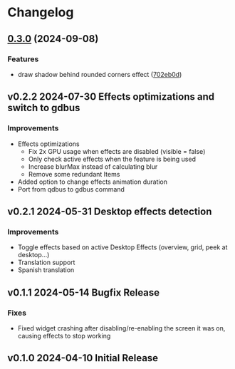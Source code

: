 # Changelog

## [0.3.0](https://github.com/luisbocanegra/plasma-wallpaper-effects/compare/v0.2.2...v0.3.0) (2024-09-08)


### Features

* draw shadow behind rounded corners effect ([702eb0d](https://github.com/luisbocanegra/plasma-wallpaper-effects/commit/702eb0dc39b23c4f16a3042692cadb30041ce2c6))

## v0.2.2 2024-07-30 Effects optimizations and switch to gdbus

### Improvements

- Effects optimizations
  - Fix 2x GPU usage when effects are disabled (visible = false)
  - Only check active effects when the feature is being used
  - Increase blurMax instead of calculating blur
  - Remove some redundant Items
- Added option to change effects animation duration
- Port from qdbus to gdbus command

## v0.2.1 2024-05-31 Desktop effects detection

### Improvements

- Toggle effects based on active Desktop Effects (overview, grid, peek at desktop...)
- Translation support
- Spanish translation

## v0.1.1 2024-05-14 Bugfix Release

### Fixes

- Fixed widget crashing after disabling/re-enabling the screen it was on, causing effects to stop working

## v0.1.0 2024-04-10 Initial Release
